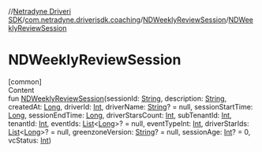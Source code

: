 //[Netradyne Driveri SDK](../../index.md)/[com.netradyne.driverisdk.coaching](../index.md)/[NDWeeklyReviewSession](index.md)/[NDWeeklyReviewSession](-n-d-weekly-review-session.md)



# NDWeeklyReviewSession  
[common]  
Content  
fun [NDWeeklyReviewSession](-n-d-weekly-review-session.md)(sessionId: [String](https://kotlinlang.org/api/latest/jvm/stdlib/kotlin/-string/index.html), description: [String](https://kotlinlang.org/api/latest/jvm/stdlib/kotlin/-string/index.html), createdAt: [Long](https://kotlinlang.org/api/latest/jvm/stdlib/kotlin/-long/index.html), driverId: [Int](https://kotlinlang.org/api/latest/jvm/stdlib/kotlin/-int/index.html), driverName: [String](https://kotlinlang.org/api/latest/jvm/stdlib/kotlin/-string/index.html)? = null, sessionStartTime: [Long](https://kotlinlang.org/api/latest/jvm/stdlib/kotlin/-long/index.html), sessionEndTime: [Long](https://kotlinlang.org/api/latest/jvm/stdlib/kotlin/-long/index.html), driverStarsCount: [Int](https://kotlinlang.org/api/latest/jvm/stdlib/kotlin/-int/index.html), subTenantId: [Int](https://kotlinlang.org/api/latest/jvm/stdlib/kotlin/-int/index.html), tenantId: [Int](https://kotlinlang.org/api/latest/jvm/stdlib/kotlin/-int/index.html), eventIds: [List](https://kotlinlang.org/api/latest/jvm/stdlib/kotlin.collections/-list/index.html)<[Long](https://kotlinlang.org/api/latest/jvm/stdlib/kotlin/-long/index.html)>? = null, eventTypeInt: [Int](https://kotlinlang.org/api/latest/jvm/stdlib/kotlin/-int/index.html), driverStarIds: [List](https://kotlinlang.org/api/latest/jvm/stdlib/kotlin.collections/-list/index.html)<[Long](https://kotlinlang.org/api/latest/jvm/stdlib/kotlin/-long/index.html)>? = null, greenzoneVersion: [String](https://kotlinlang.org/api/latest/jvm/stdlib/kotlin/-string/index.html)? = null, sessionAge: [Int](https://kotlinlang.org/api/latest/jvm/stdlib/kotlin/-int/index.html)? = 0, vcStatus: [Int](https://kotlinlang.org/api/latest/jvm/stdlib/kotlin/-int/index.html))  



